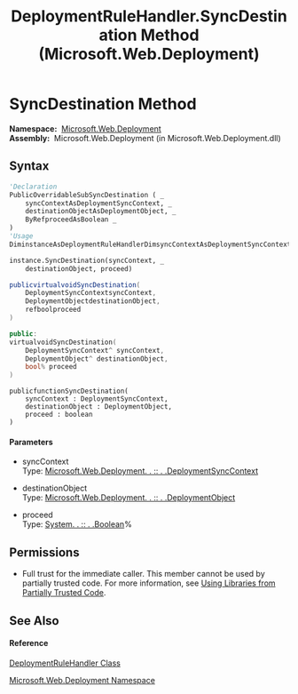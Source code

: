 ﻿---
title: DeploymentRuleHandler.SyncDestination Method  (Microsoft.Web.Deployment)
TOCTitle: SyncDestination Method
ms:assetid: M:Microsoft.Web.Deployment.DeploymentRuleHandler.SyncDestination(Microsoft.Web.Deployment.DeploymentSyncContext,Microsoft.Web.Deployment.DeploymentObject,System.Boolean@)
ms:mtpsurl: https://msdn.microsoft.com/en-us/library/microsoft.web.deployment.deploymentrulehandler.syncdestination(v=VS.90)
ms:contentKeyID: 20208805
ms.date: 05/02/2012
mtps_version: v=VS.90
f1_keywords:
- Microsoft.Web.Deployment.DeploymentRuleHandler.SyncDestination
dev_langs:
- CSharp
- JScript
- VB
- c++
api_location:
- Microsoft.Web.Deployment.dll
api_name:
- Microsoft.Web.Deployment.DeploymentRuleHandler.SyncDestination
api_type:
- Managed
topic_type:
- apiref
- kbSyntax
product_family_name: VS
ROBOTS: INDEX,FOLLOW
---

# SyncDestination Method

**Namespace:**  [Microsoft.Web.Deployment](microsoft-web-deployment-namespace.md)  
**Assembly:**  Microsoft.Web.Deployment (in Microsoft.Web.Deployment.dll)

## Syntax

``` vb
'Declaration
PublicOverridableSubSyncDestination ( _
    syncContextAsDeploymentSyncContext, _
    destinationObjectAsDeploymentObject, _
    ByRefproceedAsBoolean _
)
'Usage
DiminstanceAsDeploymentRuleHandlerDimsyncContextAsDeploymentSyncContextDimdestinationObjectAsDeploymentObjectDimproceedAsBoolean

instance.SyncDestination(syncContext, _
    destinationObject, proceed)
```

``` csharp
publicvirtualvoidSyncDestination(
    DeploymentSyncContextsyncContext,
    DeploymentObjectdestinationObject,
    refboolproceed
)
```

``` c++
public:
virtualvoidSyncDestination(
    DeploymentSyncContext^ syncContext, 
    DeploymentObject^ destinationObject, 
    bool% proceed
)
```

``` jscript
publicfunctionSyncDestination(
    syncContext : DeploymentSyncContext, 
    destinationObject : DeploymentObject, 
    proceed : boolean
)
```

#### Parameters

  - syncContext  
    Type: [Microsoft.Web.Deployment. . :: . .DeploymentSyncContext](deploymentsynccontext-class-microsoft-web-deployment.md)  

<!-- end list -->

  - destinationObject  
    Type: [Microsoft.Web.Deployment. . :: . .DeploymentObject](deploymentobject-class-microsoft-web-deployment.md)  

<!-- end list -->

  - proceed  
    Type: [System. . :: . .Boolean](https://msdn.microsoft.com/en-us/library/a28wyd50\(v=vs.90\))%  

## Permissions

  - Full trust for the immediate caller. This member cannot be used by partially trusted code. For more information, see [Using Libraries from Partially Trusted Code](https://msdn.microsoft.com/en-us/library/8skskf63\(v=vs.90\)).

## See Also

#### Reference

[DeploymentRuleHandler Class](deploymentrulehandler-class-microsoft-web-deployment.md)

[Microsoft.Web.Deployment Namespace](microsoft-web-deployment-namespace.md)

